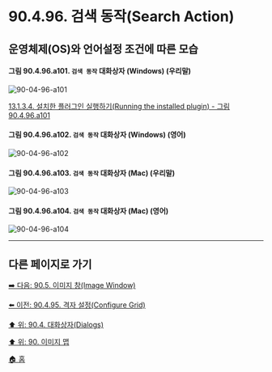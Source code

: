 # 90.4.96. 검색 동작(Search Action)
## 운영체제(OS)와 언어설정 조건에 따른 모습

<a id="90-04-96-a101"></a>

#### 그림 90.4.96.a101. `검색 동작` 대화상자 (Windows) (우리말)
![90-04-96-a101](https://github.com/wonder13662/gimp/assets/15767104/29892da1-42f9-41dd-a60e-e5a6d104cc66)

[13.1.3.4. 설치한 플러그인 실행하기(Running the installed plugin) - 그림 90.4.96.a101](./13-01-03-04-running_the_installed_plugin.md#90-04-96-a101)

<a id="90-04-96-a102"></a>

#### 그림 90.4.96.a102. `검색 동작` 대화상자 (Windows) (영어)
![90-04-96-a102](https://github.com/wonder13662/gimp/assets/15767104/7006553b-fbb1-495f-b327-902efcf0580a)

<a id="90-04-96-a103"></a>

#### 그림 90.4.96.a103. `검색 동작` 대화상자 (Mac) (우리말)
![90-04-96-a103](https://github.com/wonder13662/gimp/assets/15767104/eb5f80b1-a049-45b9-955b-e95dcedaf0aa)

<a id="90-04-96-a104"></a>

#### 그림 90.4.96.a104. `검색 동작` 대화상자 (Mac) (영어)
![90-04-96-a104](https://github.com/wonder13662/gimp/assets/15767104/16390c30-1cf1-45ba-ad44-bbfbc9c58e1b)

***

## 다른 페이지로 가기

[➡️ 다음: 90.5. 이미지 창(Image Window)](./90-05-00-image_window.md)

[⬅️ 이전: 90.4.95. 격자 설정(Configure Grid)](./90-04-95-configure_grid.md)

[⬆️ 위: 90.4. 대화상자(Dialogs)](./90-04-00-dialogs.md)

[⬆️ 위: 90. 이미지 맵](./90-00-image-map.md)

[🏠 홈](./00-home.md)
